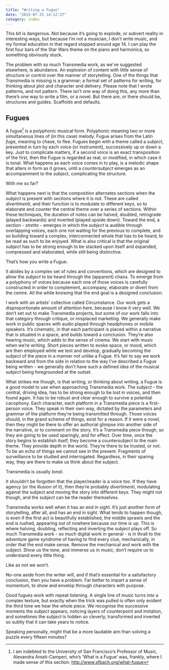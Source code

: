 ```yaml
---
title: "Writing a Fugue"
date: "2015-07-25 14:12:37"
category: index
---
```


This bit is dangerous. Not because it’s going to explode, or subvert
reality in interesting ways, but because I’m not a musician, I don’t
write music, and my formal education in that regard stopped around age
14. I can play the first four bars of the Star Wars theme on the piano
and harmonica, so something obviously stuck.

The problem with so much Transmedia work, as we've suggested elsewhere, is abundance. An explosion of content with little sense of
structure or control over the manner of storytelling. One of the things
that Transmedia is missing is a grammar; a formal set of patterns for
writing, for thinking about plot and character and delivery. Please note
that I wrote patterns, and not pattern. There isn’t one way of doing
this, any more than there’s one way to write a film, or a novel. But
there are, or there should be, structures and guides. Scaffolds and
defaults.

Fugues
------

A fugue[^1] is a polyphonic musical form. Polyphonic meaning two or more
simultaneous lines of (in this case) melody. Fugue arises from the Latin
*fuga*, meaning to chase, to flee. Fugues begin with a theme called a
*subject*, presented in turn by each voice (or instrument), successively
up or down a key. Just to complicate matters, if a second voice is an
exact transposition of the first, then the Fugue is regarded as real, or
modified, in which case it is tonal. What happens as each voice comes in
to play, is a melodic shape that alters in form as it grows, until a
*countersubject* emerges as an accompaniment to the subject,
complicating the structure.

With me so far?

What happens next is that the composition alternates sections when the
*subject* is present with sections where it is not. These are called
*divertimenti*, and their function is to modulate to different keys, so
to elaborate and counter the central theme over a series of sections.
Within these techniques, the duration of notes can be halved, doubled,
retrograde (played backwards) and inverted (played upside down). Toward
the end, a section - *stretto* - emerges in which the *subject* is
audible through overlapping voices, each one not waiting for the
previous to complete, and so building toward a complex, interconnected
whole that has to be heard, to be read as such to be enjoyed. What is
also critical is that the original *subject* has to be strong enough to
be stacked upon itself and expanded, compressed and elaborated, while
still being distinctive.

That’s how you write a Fugue.

It abides by a complex set of rules and conventions, which are designed
to allow the *subject* to be heard through the (apparent) chaos. To
emerge from a polyphony of voices because each one of those voices is
carefully constructed in order to complement, accompany, elaborate or
divert from the centre. All the while knowing that the end goal is a
designed conclusion.

I work with an artists’ collective called Circumstance. Our work gets a
disproportionate amount of attention here, because I know it
very well. We don’t set out to make Transmedia projects, but some of our
work falls into that category through critique, or misplaced marketing.
We generally make work in public spaces with audio played through
headphones or mobile speakers. It’s cinematic, in that each participant
is placed within a narrative that is situated in a space, and builds
toward a conclusion. They’re also hearing music, which adds to the sense
of cinema. We start with music when we’re writing. Short pieces written
to evoke space, or mood, which are then employed while we test and
develop, gradually becoming the *subject* of the piece in a manner not
unlike a Fugue. It’s fair to say we work backward and from the side in
relation to the way I’ve described a Fugue being written - we generally
don’t have such a defined idea of the musical *subject* being
foregrounded at the outset.

What strikes me though, is that writing, or thinking about writing, a
Fugue is a good model to use when approaching Transmedia work. The
*subject* - the central, driving idea, has to be strong enough to be
lost in voices, and then found again. It has to be robust and clear
enough to survive a potential cacophony. Each character, each platform
in a Transmedia piece is a first-person voice. They speak in their own
way, dictated by the parameters and grammar of the platform they’re
being transmitted through. Those voices should, in the grand scheme of
things, exist for a reason. If it were a novel, then they might be there
to offer an authorial glimpse into another side of the narrative, or to
comment on the story. It’s a Transmedia piece though, so they are going
to be used sparingly, and for effect. Over time, once the story begins
to establish itself, they become a countersubject to the main theme.
They provide depth in the world. They’re there to be trusted, or not. To
be an echo of things we cannot see in the present. Fragments of
surveillance to be studied and interrogated. Regardless, in their
sparing way, they are there to make us think about the subject.

Transmedia is usually *tonal*.

It shouldn’t be forgotten that the player/reader is a voice too. If they
have agency (or the illusion of it), then they’re probably
*divertimenti*, modulating against the subject and moving the story into
different keys. They might not though, and the *subject* can be the
reader themselves.

Transmedia works well when it has an end in sight. It’s just another
form of storytelling, after all, and has an end in sight. What tends to
happen though, is even if the first act is beautifully established, the
middle sprawls and the end is rushed, appearing out of nowhere because
our time is up. This is where halving, doubling, reflecting and
inverting the *subject* plays off. So much Transmedia work - so much
digital work in general - is in thrall to the adventure game syndrome of
having to find every clue, mechanically, in order that the end make
sense. Remove the mechanical and work with the subject. Show us the
tone, and immerse us in music, don’t require us to understand every
little thing.

Like as not we won’t.

No-one aside from the writer will, and if that’s essential for a
satisfactory conclusion, then you have a problem. Far better to impart a
sense of momentum, to show and envelop through characters with purpose.

Good fugues work with repeat listening. A single line of music turns
into a complex texture, but exactly when the trick was pulled is often
only evident the third time we hear the whole piece. We recognise the
successive moments the *subject* appears, noticing layers of
counterpoint and imitation, and sometimes the *subject* is hidden so
cleverly, transformed and inverted so subtly that it can take years to
notice.

Speaking personally, might that be a more laudable aim than solving a
puzzle every fifteen minutes?

[^1]: I am indebted to the University of San Francisco’s Professor of
    Music, Alexandra Amati-Camperi, who’s ‘What is a Fugue’ was,
    frankly, where I made sense of this section:
    http://www.sfbach.org/what-fugue

